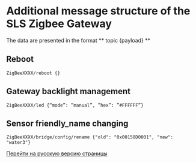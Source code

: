 # Additional message structure of the SLS Zigbee Gateway

The data are presented in the format ** topic {payload} **


## Reboot
```
ZigBeeXXXX/reboot {}
```

## Gateway backlight management
```
ZigBeeXXXX/led {“mode”: ”manual”, ”hex”: ”#FFFFFF”}
```

## Sensor friendly_name changing
```
ZigBeeXXXX/bridge/config/rename {"old": "0x00158D0001", "new": "water3"}
```

[Перейти на русскую версию страницы](/slscommand_rus.md)

